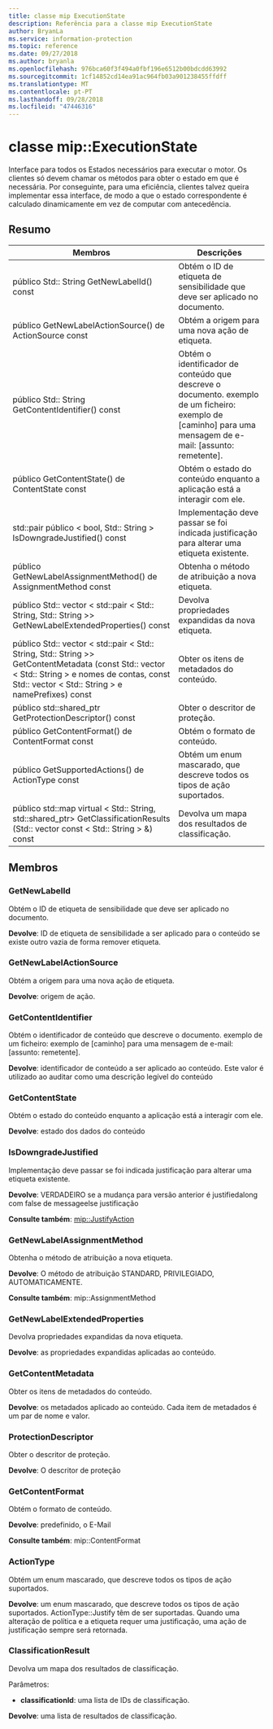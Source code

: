 ```yaml
---
title: classe mip ExecutionState
description: Referência para a classe mip ExecutionState
author: BryanLa
ms.service: information-protection
ms.topic: reference
ms.date: 09/27/2018
ms.author: bryanla
ms.openlocfilehash: 976bca60f3f494a0fbf196e6512b00bdcdd63992
ms.sourcegitcommit: 1cf14852cd14ea91ac964fb03a901238455ffdff
ms.translationtype: MT
ms.contentlocale: pt-PT
ms.lasthandoff: 09/28/2018
ms.locfileid: "47446316"
---
```

# <a name="class-mipexecutionstate"></a>classe mip::ExecutionState 
Interface para todos os Estados necessários para executar o motor.
Os clientes só devem chamar os métodos para obter o estado em que é necessária. Por conseguinte, para uma eficiência, clientes talvez queira implementar essa interface, de modo a que o estado correspondente é calculado dinamicamente em vez de computar com antecedência.
  
## <a name="summary"></a>Resumo
 Membros                        | Descrições                                
--------------------------------|---------------------------------------------
 público Std:: String GetNewLabelId() const  |  Obtém o ID de etiqueta de sensibilidade que deve ser aplicado no documento.
 público GetNewLabelActionSource() de ActionSource const  |  Obtém a origem para uma nova ação de etiqueta.
 público Std:: String GetContentIdentifier() const  |  Obtém o identificador de conteúdo que descreve o documento. exemplo de um ficheiro: exemplo de [caminho] para uma mensagem de e-mail: [assunto: remetente].
 público GetContentState() de ContentState const  |  Obtém o estado do conteúdo enquanto a aplicação está a interagir com ele.
std::pair público < bool, Std:: String > IsDowngradeJustified() const  |  Implementação deve passar se foi indicada justificação para alterar uma etiqueta existente.
 público GetNewLabelAssignmentMethod() de AssignmentMethod const  |  Obtenha o método de atribuição a nova etiqueta.
público Std:: vector < std::pair < Std:: String, Std:: String >> GetNewLabelExtendedProperties() const  |  Devolva propriedades expandidas da nova etiqueta.
público Std:: vector < std::pair < Std:: String, Std:: String >> GetContentMetadata (const Std:: vector < Std:: String > e nomes de contas, const Std:: vector < Std:: String > e namePrefixes) const  |  Obter os itens de metadados do conteúdo.
público std::shared_ptr<ProtectionDescriptor> GetProtectionDescriptor() const  |  Obter o descritor de proteção.
 público GetContentFormat() de ContentFormat const  |  Obtém o formato de conteúdo.
 público GetSupportedActions() de ActionType const  |  Obtém um enum mascarado, que descreve todos os tipos de ação suportados.
público std::map virtual < Std:: String, std::shared_ptr<ClassificationResult>> GetClassificationResults (Std:: vector const < Std:: String > &) const  |  Devolva um mapa dos resultados de classificação.
  
## <a name="members"></a>Membros
  
### <a name="getnewlabelid"></a>GetNewLabelId
Obtém o ID de etiqueta de sensibilidade que deve ser aplicado no documento.

  
**Devolve**: ID de etiqueta de sensibilidade a ser aplicado para o conteúdo se existe outro vazia de forma remover etiqueta.
  
### <a name="getnewlabelactionsource"></a>GetNewLabelActionSource
Obtém a origem para uma nova ação de etiqueta.

  
**Devolve**: origem de ação.
  
### <a name="getcontentidentifier"></a>GetContentIdentifier
Obtém o identificador de conteúdo que descreve o documento. exemplo de um ficheiro: exemplo de [caminho] para uma mensagem de e-mail: [assunto: remetente].

  
**Devolve**: identificador de conteúdo a ser aplicado ao conteúdo.
Este valor é utilizado ao auditar como uma descrição legível do conteúdo
  
### <a name="getcontentstate"></a>GetContentState
Obtém o estado do conteúdo enquanto a aplicação está a interagir com ele.

  
**Devolve**: estado dos dados do conteúdo
  
### <a name="isdowngradejustified"></a>IsDowngradeJustified
Implementação deve passar se foi indicada justificação para alterar uma etiqueta existente.

  
**Devolve**: VERDADEIRO se a mudança para versão anterior é justifiedalong com false de messageelse justificação 
  
**Consulte também**: [mip::JustifyAction](class_mip_justifyaction.md)
  
### <a name="getnewlabelassignmentmethod"></a>GetNewLabelAssignmentMethod
Obtenha o método de atribuição a nova etiqueta.

  
**Devolve**: O método de atribuição STANDARD, PRIVILEGIADO, AUTOMATICAMENTE. 
  
**Consulte também**: mip::AssignmentMethod
  
### <a name="getnewlabelextendedproperties"></a>GetNewLabelExtendedProperties
Devolva propriedades expandidas da nova etiqueta.

  
**Devolve**: as propriedades expandidas aplicadas ao conteúdo.
  
### <a name="getcontentmetadata"></a>GetContentMetadata
Obter os itens de metadados do conteúdo.

  
**Devolve**: os metadados aplicado ao conteúdo. Cada item de metadados é um par de nome e valor.
  
### <a name="protectiondescriptor"></a>ProtectionDescriptor
Obter o descritor de proteção.

  
**Devolve**: O descritor de proteção
  
### <a name="getcontentformat"></a>GetContentFormat
Obtém o formato de conteúdo.

  
**Devolve**: predefinido, o E-Mail 
  
**Consulte também**: mip::ContentFormat
  
### <a name="actiontype"></a>ActionType
Obtém um enum mascarado, que descreve todos os tipos de ação suportados.

  
**Devolve**: um enum mascarado, que descreve todos os tipos de ação suportados.
ActionType::Justify têm de ser suportadas. Quando uma alteração de política e a etiqueta requer uma justificação, uma ação de justificação sempre será retornada.
  
### <a name="classificationresult"></a>ClassificationResult
Devolva um mapa dos resultados de classificação.

Parâmetros:  
* **classificationId**: uma lista de IDs de classificação. 



  
**Devolve**: uma lista de resultados de classificação.